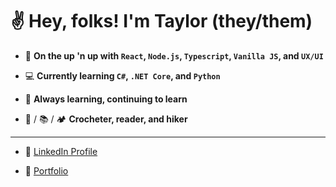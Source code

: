 # :v: Hey, folks! I'm Taylor (they/them)

- :dart: **On the up 'n up with `React`, `Node.js`, `Typescript`, `Vanilla JS`, and `UX/UI`**

- :computer: **Currently learning `C#`, `.NET Core`, and `Python`**

- :stars: **Always learning, continuing to learn**

- :yarn: / :books: / :camping: **Crocheter, reader, and hiker**

---

- :link: [LinkedIn Profile](https://www.linkedin.com/in/taylordickens55)

- :new_moon_with_face: [Portfolio](https://taylordickensportfolio1-d8871.web.app)
